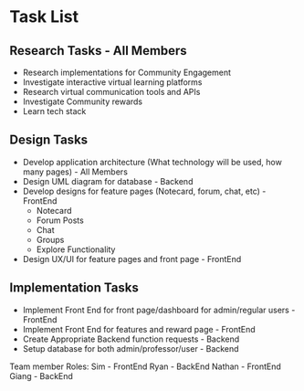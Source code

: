 # Task List
## Research Tasks - All Members
- Research implementations for Community Engagement
- Investigate interactive virtual learning platforms
- Research virtual communication tools and APIs
- Investigate Community rewards
- Learn tech stack

## Design Tasks
- Develop application architecture (What technology will be used, how many pages) - All Members
- Design UML diagram for database - Backend
- Develop designs for feature pages (Notecard, forum, chat, etc) - FrontEnd
    - Notecard
    - Forum Posts
    - Chat
    - Groups
    - Explore Functionality
- Design UX/UI for feature pages and front page - FrontEnd

## Implementation Tasks
- Implement Front End for front page/dashboard for admin/regular users - FrontEnd
- Implement Front End for features and reward page - FrontEnd
- Create Appropriate Backend function requests - Backend
- Setup database for both admin/professor/user - Backend

Team member Roles:
Sim - FrontEnd
Ryan - BackEnd
Nathan - FrontEnd
Giang - BackEnd
